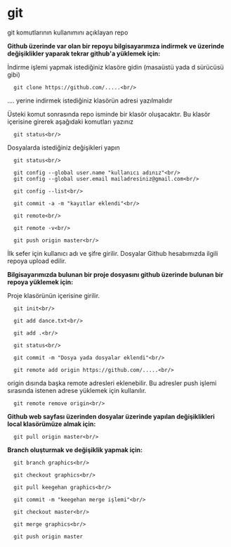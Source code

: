 # git
git komutlarının kullanımını açıklayan repo<br/>

<b>Github üzerinde var olan bir repoyu bilgisayarımıza indirmek ve 
üzerinde değişiklikler yaparak tekrar github'a yüklemek için:</b><br/>

İndirme işlemi yapmak istediğiniz klasöre gidin (masaüstü yada d sürücüsü gibi)<br/>

      git clone https://github.com/.....<br/>

.... yerine indirmek istediğiniz klasörün adresi yazılmalıdır<br/>

Üsteki komut sonrasında repo isminde bir klasör oluşacaktır. Bu klasör içerisine girerek aşağıdaki komutları yazınız<br/>

      git status<br/>
          

Dosyalarda istediğiniz değişikleri yapın<br/>

      git status<br/>

      git config --global user.name "kullanıcı adınız"<br/>
      git config --global user.email mailadresiniz@gmail.com<br/>

      git config --list<br/>

      git commit -a -m "kayıtlar eklendi"<br/>

      git remote<br/>

      git remote -v<br/>

      git push origin master<br/>

İlk sefer için kullanıcı adı ve şifre girilir. Dosyalar Github hesabımızda ilgili repoya upload edilir.

<b>Bilgisayarımızda bulunan bir proje dosyasını github üzerinde bulunan bir repoya yüklemek için:</b><br/>

Proje klasörünün içerisine girilir.<br/>

      git init<br/>

      git add dance.txt<br/>

      git add .<br/>

      git status<br/>

      git commit -m "Dosya yada dosyalar eklendi"<br/>

      git remote add origin https://github.com/.....<br/>

origin dısında başka remote adresleri eklenebilir. Bu adresler push işlemi sırasında istenen adrese yüklemek için kullanılır.<br/>

      git remote remove origin<br/>

<b>Github web sayfası üzerinden dosyalar üzerinde yapılan değişiklikleri local klasörümüze almak için:</b> <br/>

      git pull origin master<br/>

<b>Branch oluşturmak ve değişiklik yapmak için:</b><br/>

      git branch graphics<br/>

      git checkout graphics<br/>

      git pull keegehan graphics<br/>

      git commit -m "keegehan merge işlemi"<br/>

      git checkout master<br/>

      git merge graphics<br/>

      git push origin master












